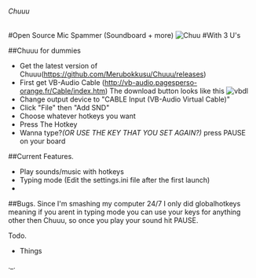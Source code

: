 ###### Chuuu
#Open Source Mic Spammer (Soundboard + more) 
![Chuu](https://u.nya.is/sxlnzo.gif)
#With 3 U's

##Chuuu for dummies
- Get the latest version of Chuuu(https://github.com/Merubokkusu/Chuuu/releases)
- First get VB-Audio Cable (http://vb-audio.pagesperso-orange.fr/Cable/index.htm) The download button looks like this
![vbdl](http://vb-audio.pagesperso-orange.fr/images/download.gif)
- Change output device to "CABLE Input (VB-Audio Virtual Cable)"
- Click "File" then "Add SND"
- Choose whatever hotkeys you want
- Press The Hotkey
- Wanna type?*(OR USE THE KEY THAT YOU SET AGAIN?)* press PAUSE on your board


##Current Features.
- Play sounds/music with hotkeys
- Typing mode (Edit the settings.ini file after the first launch)
- 

##Bugs.
Since I'm smashing my computer 24/7 I only did globalhotkeys meaning if you arent in typing mode you can use your keys for anything other then Chuuu, so once you play your sound hit PAUSE.


Todo.
- Things

._.
